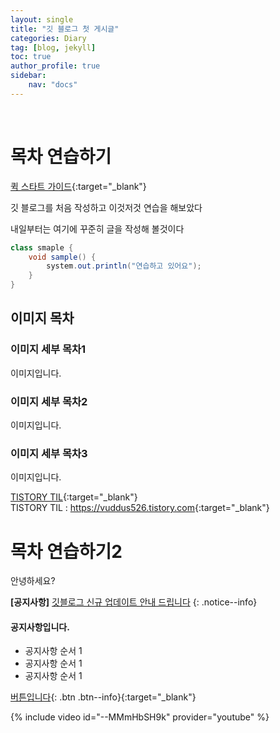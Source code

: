 ```yaml
---
layout: single
title: "깃 블로그 첫 게시글"
categories: Diary
tag: [blog, jekyll]
toc: true
author_profile: true
sidebar:
    nav: "docs"
---
```

<br>

# 목차 연습하기
[퀵 스타트 가이드](https://mmistakes.github.io/minimal-mistakes/docs/quick-start-guide/){:target="_blank"}

깃 블로그를 처음 작성하고 이것저것 연습을 해보았다

내일부터는 여기에 꾸준히 글을 작성해 볼것이다

```java
class smaple {
    void sample() {
        system.out.println("연습하고 있어요");
    }
}
```

## 이미지 목차
### 이미지 세부 목차1
이미지입니다.
### 이미지 세부 목차2
이미지입니다.
### 이미지 세부 목차3
이미지입니다.

[TISTORY TIL](https://vuddus526.tistory.com){:target="_blank"}<br>
TISTORY TIL : <https://vuddus526.tistory.com>{:target="_blank"}

# 목차 연습하기2
안녕하세요?

**[공지사항]** [깃블로그 신규 업데이트 안내 드립니다]()
{: .notice--info}

<div class="notice--success">
<h4>공지사항입니다.</h4>
    <ul>
        <li>공지사항 순서 1</li>
        <li>공지사항 순서 1</li>
        <li>공지사항 순서 1</li>
    </ul>
</div>

[버튼입니다](https://www.naver.com){: .btn .btn--info}{:target="_blank"}

{% include video id="--MMmHbSH9k" provider="youtube" %}